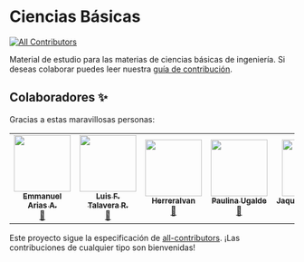 # Ciencias Básicas

<!-- ALL-CONTRIBUTORS-BADGE:START - Do not remove or modify this section -->
[![All Contributors](https://img.shields.io/badge/all_contributors-5-orange.svg?style=flat-square)](#contributors-)
<!-- ALL-CONTRIBUTORS-BADGE:END -->

Material de estudio para las materias de ciencias básicas de ingeniería.
Si deseas colaborar puedes leer nuestra [guía de contribución](https://github.com/LuisFerTR/ciencias-basicas/blob/main/.github/CONTRIBUTING.md).

## Colaboradores ✨

Gracias a estas maravillosas personas:

<!-- ALL-CONTRIBUTORS-LIST:START - Do not remove or modify this section -->
<!-- prettier-ignore-start -->
<!-- markdownlint-disable -->
<table>
  <tr>
    <td align="center"><a href="https://github.com/ManeAriasA"><img src="https://avatars.githubusercontent.com/u/78614770?v=4?s=100" width="100px;" alt=""/><br /><sub><b>Emmanuel Arias A.</b></sub></a><br /><a href="https://github.com/LuisFerTR/ciencias-basicas/commits?author=ManeAriasA" title="Documentation">📖</a></td>
    <td align="center"><a href="https://github.com/LuisFerTR"><img src="https://avatars.githubusercontent.com/u/47088091?v=4?s=100" width="100px;" alt=""/><br /><sub><b>Luis F. Talavera R.</b></sub></a><br /><a href="https://github.com/LuisFerTR/ciencias-basicas/commits?author=LuisFerTR" title="Documentation">📖</a></td>
    <td align="center"><a href="https://github.com/HerreraIvan"><img src="https://avatars.githubusercontent.com/u/64819762?v=4?s=100" width="100px;" alt=""/><br /><sub><b>HerreraIvan</b></sub></a><br /><a href="https://github.com/LuisFerTR/ciencias-basicas/commits?author=HerreraIvan" title="Documentation">📖</a></td>
    <td align="center"><a href="https://github.com/paulinau"><img src="https://avatars.githubusercontent.com/u/74788522?v=4?s=100" width="100px;" alt=""/><br /><sub><b>Paulina Ugalde</b></sub></a><br /><a href="#question-paulinau" title="Answering Questions">💬</a></td>
    <td align="center"><a href="https://github.com/JaquelineSanchez"><img src="https://avatars.githubusercontent.com/u/78616483?v=4?s=100" width="100px;" alt=""/><br /><sub><b>JaquelineSanchez</b></sub></a><br /><a href="#question-JaquelineSanchez" title="Answering Questions">💬</a></td>
  </tr>
</table>

<!-- markdownlint-restore -->
<!-- prettier-ignore-end -->

<!-- ALL-CONTRIBUTORS-LIST:END -->

Este proyecto sigue la especificación de [all-contributors](https://github.com/all-contributors/all-contributors). ¡Las contribuciones de cualquier tipo son bienvenidas!
